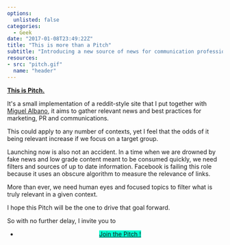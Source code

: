 ```yaml
---
options:
  unlisted: false
categories: 
  - Geek
date: "2017-01-08T23:49:22Z"
title: "This is more than a Pitch"
subtitle: "Introducing a new source of news for communication professionals in Portugal" 
resources:
- src: "pitch.gif"
  name: "header"
---
```


**[This is Pitch.](https://pitch.pt)**

It's a small implementation of a reddit-style site that I put together with [Miguel Albano](https://www.linkedin.com/in/malbano), it aims to gather relevant news and best practices for marketing, PR and communications.

This could apply to any number of contexts, yet I feel that the odds of it being relevant increase if we focus on a target group.

Launching now is also not an accident. In a time when we are drowned by fake news and low grade content meant to be consumed quickly, we need filters and sources of up to date information. Facebook is failing this role because it uses an obscure algorithm to measure the relevance of links. 

More than ever, we need human eyes and focused topics to filter what is truly relevant in a given context.

I hope this Pitch will be the one to drive that goal forward.

So with no further delay, I invite you to 

<ul class="actions" style="text-align: center;">
	<li><a href="https://pitch.pt/" class="button large" style="background-color: #00ffd0;">Join the Pitch !</a> </li>
</ul>